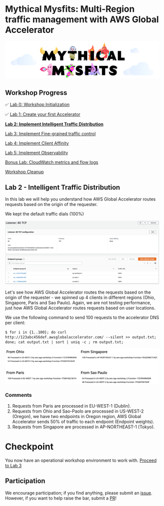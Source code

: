 # Mythical Mysfits: Multi-Region traffic management with AWS Global Accelerator

![mysfits-welcome](/images/mysfits-welcome.png)

## Workshop Progress
✅ [Lab 0: Workshop Initialization](../lab-0-init)

✅ [Lab 1: Create your first Accelerator](../lab-1-create-aws-global-accelerator)

**[Lab 2: Implement Intelligent Traffic Distribution](../lab-2-traffic-distribution)**

[Lab 3: Implement Fine-grained traffic control](../lab-3-fine-grained-control)

[Lab 4: Implement Client Affinity](../lab-4-client-affinity)

[Lab 5: Implement Observability](../lab-5-observability)

[Bonus Lab: CloudWatch metrics and flow logs](../bonus-lab)

[Workshop Cleanup](../tbd-cleanup)

## Lab 2 - Intelligent Traffic Distribution

In this lab we will help you understand how AWS Global Accelerator routes requests based on the origin of the requester. 

We kept the default traffic dials (100%)

<kbd>![x](images/default-traffic-dials.png)</kbd>

Let's see how AWS Global Accelerator routes the requests based on the origin of the requester - we spinned up 4 clients in different regions (Ohio, Singapore, Paris and Sao Paulo). Again, we are not testing performance, just how AWS Global Accelerator routes requests based on user locations.

We use the following command to send 100 requests to the accelerator DNS per client:

```
$ for i in {1..100}; do curl http://123abc456def.awsglobalaccelerator.com/ --silent >> output.txt; done; cat output.txt | sort | uniq -c ; rm output.txt;
```

<kbd>![x](images/100-traffic-dials.png)</kbd>

### Comments
1. Requests from Paris are processed in EU-WEST-1 (Dublin).
2. Requests from Ohio and Sao-Paolo are processed in US-WEST-2 (Oregon), we have two endpoints in Oregon region, AWS Global Accelerator sends 50% of traffic to each endpoint (Endpoint weights).
3. Requests from Singapore are processed in AP-NORTHEAST-1 (Tokyo).

<a name="lab3"/>

# Checkpoint

You now have an operational workshop environment to work with. [Proceed to Lab 3](../lab-3-fine-grained-control)

## Participation

We encourage participation; if you find anything, please submit an [issue](https://github.com/aws-samples/aws-global-accelerator-workshop/issues). However, if you want to help raise the bar, submit a [PR](https://github.com/aws-samples/aws-global-accelerator-workshop/pulls)!
